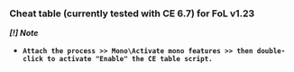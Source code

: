 ### Cheat table (currently tested with CE 6.7) for FoL v1.23 

**_[!] Note_**

+ **`Attach the process >> Mono\Activate mono features >> then double-click to activate "Enable" the CE table script.`**

